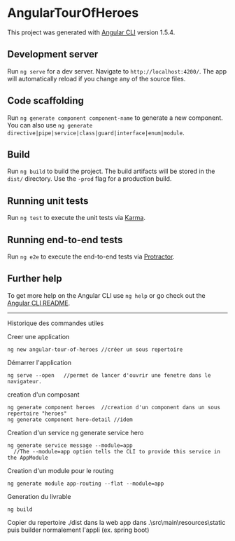 # AngularTourOfHeroes

This project was generated with [Angular CLI](https://github.com/angular/angular-cli) version 1.5.4.

## Development server

Run `ng serve` for a dev server. Navigate to `http://localhost:4200/`. The app will automatically reload if you change any of the source files.

## Code scaffolding

Run `ng generate component component-name` to generate a new component. You can also use `ng generate directive|pipe|service|class|guard|interface|enum|module`.

## Build

Run `ng build` to build the project. The build artifacts will be stored in the `dist/` directory. Use the `-prod` flag for a production build.

## Running unit tests

Run `ng test` to execute the unit tests via [Karma](https://karma-runner.github.io).

## Running end-to-end tests

Run `ng e2e` to execute the end-to-end tests via [Protractor](http://www.protractortest.org/).

## Further help

To get more help on the Angular CLI use `ng help` or go check out the [Angular CLI README](https://github.com/angular/angular-cli/blob/master/README.md).


*************************************************************************************
Historique des commandes utiles

Creer une application
  
    ng new angular-tour-of-heroes //créer un sous repertoire

Démarrer l'application
  
    ng serve --open   //permet de lancer d'ouvrir une fenetre dans le navigateur.

creation d'un composant
  
    ng generate component heroes  //creation d'un component dans un sous repertoire "heroes"
    ng generate component hero-detail //idem

Creation d'un service
    ng generate service hero

    ng generate service message --module=app
      //The --module=app option tells the CLI to provide this service in the AppModule

Creation d'un module pour le routing
    
    ng generate module app-routing --flat --module=app

Generation du livrable
    
    ng build

  Copier du repertoire ./dist dans la web app dans .\src\main\resources\static
  puis builder normalement l'appli (ex. spring boot)
